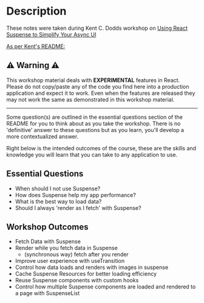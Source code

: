# Description

These notes were taken during Kent C. Dodds workshop on [Using React Suspense to Simplify Your Async UI](https://github.com/kentcdodds/concurrent-react)

[As per Kent's README:](https://github.com/kentcdodds/concurrent-react#%EF%B8%8F-warning-%EF%B8%8F)

## ⚠️ Warning ⚠️

This workshop material deals with **EXPERIMENTAL** features in React. Please do not copy/paste any of the code you find here into a production application and expect it to work. Even when the features are released they may not work the same as demonstrated in this workshop material.

---

Some question(s) are outlined in the essential questions section of the README for you to think about as you take the workshop. There is no 'definitive' answer to these questions but as you learn, you'll develop a more contextualized answer.

Right below is the intended outcomes of the course, these are the skills and knowledge you will learn that you can take to any application to use.

## Essential Questions
- When should I not use Suspense?
- How does Suspense help my app performance?
- What is the best way to load data?
- Should I always 'render as I fetch' with Suspense?

## Workshop Outcomes

- Fetch Data with Suspense
- Render while you fetch data in Suspense
  - (synchronous way) fetch after you render
- Improve user experience with useTransition
- Control how data loads and renders with images in suspense
- Cache Suspense Resources for better loading efficiency
- Reuse Suspense components with custom hooks
- Control how multiple Suspense components are loaded and rendered to a page with SuspenseList


